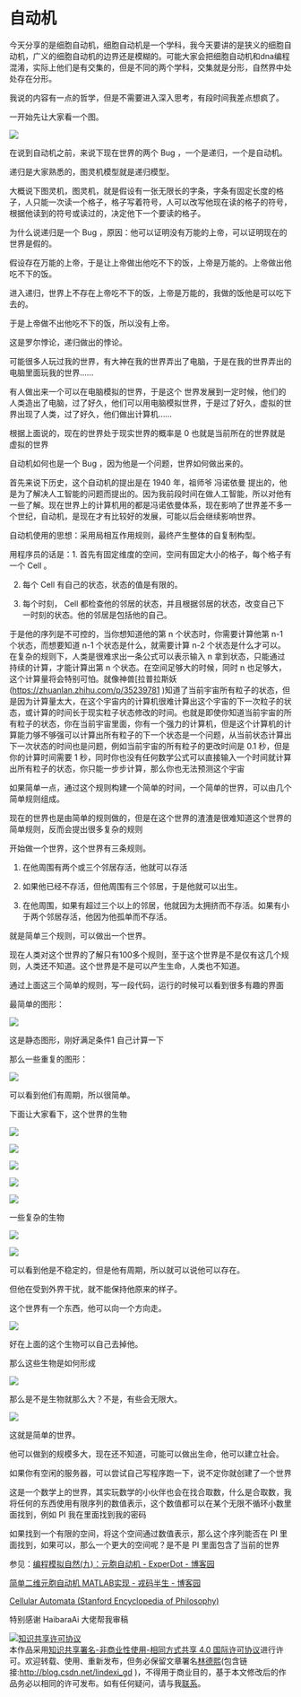 
# 自动机

今天分享的是细胞自动机，细胞自动机是一个学科，我今天要讲的是狭义的细胞自动机，广义的细胞自动机的边界还是模糊的。可能大家会把细胞自动机和dna编程混淆，实际上他们是有交集的，但是不同的两个学科，交集就是分形，自然界中处处存在分形。
<!-- 自动机是一个很泛的概念，我要说的只是其中很小的一点。 -->
我说的内容有一点的哲学，但是不需要进入深入思考，有段时间我差点想疯了。

<!--more-->


<!-- CreateTime:2019/9/2 12:57:38 -->


<div id="toc"></div>


一开始先让大家看一个图。

![](http://image.acmx.xyz/ca%E8%87%AA%E5%8A%A8%E6%9C%BA3.gif)

在说到自动机之前，来说下现在世界的两个 Bug ，一个是递归，一个是自动机。

递归是大家熟悉的，图灵机模型就是递归模型。

大概说下图灵机，图灵机，就是假设有一张无限长的字条，字条有固定长度的格子，人只能一次读一个格子，格子写着符号，人可以改写他现在读的格子的符号，根据他读到的符号或读过的，决定他下一个要读的格子。

为什么说递归是一个 Bug ，原因：他可以证明没有万能的上帝，可以证明现在的世界是假的。

假设存在万能的上帝，于是让上帝做出他吃不下的饭，上帝是万能的。上帝做出他吃不下的饭。

进入递归，世界上不存在上帝吃不下的饭，上帝是万能的，我做的饭他是可以吃下去的。

于是上帝做不出他吃不下的饭，所以没有上帝。

这是罗尔悖论，递归做出的悖论。

可能很多人玩过我的世界，有大神在我的世界弄出了电脑，于是在我的世界弄出的电脑里面玩我的世界……

有人做出来一个可以在电脑模拟的世界，于是这个 世界发展到一定时候，他们的人类造出了电脑，过了好久，他们可以用电脑模拟世界，于是过了好久，虚拟的世界出现了人类，过了好久，他们做出计算机……

根据上面说的，现在的世界处于现实世界的概率是 0 也就是当前所在的世界就是虚拟的世界

自动机如何也是一个 Bug ，因为他是一个问题，世界如何做出来的。

首先来说下历史，这个自动机的提出是在 1940 年，祖师爷  冯诺依曼 提出的，他是为了解决人工智能的问题而提出的。因为我前段时间在做人工智能，所以对他有一些了解。现在世界上的计算机用的都是冯诺依曼体系，现在影响了世界差不多一个世纪，自动机，是现在才有比较好的发展，可能以后会继续影响世界。

<!-- 递归==图灵 说错人了 -->


自动机使用的思想：采用局相互作用规则，最终产生整体的自复制构型。

用程序员的话是：1. 首先有固定维度的空间，空间有固定大小的格子，每个格子有一个 Cell 。

2. 每个 Cell 有自己的状态，状态的值是有限的。

3. 每个时刻， Cell 都检查他的邻居的状态，并且根据邻居的状态，改变自己下一时刻的状态。他的邻居是包括他的自己。

于是他的序列是不可控的，当你想知道他的第 n 个状态时，你需要计算他第 n-1 个状态，而想要知道 n-1 个状态是什么，就需要计算 n-2 个状态是什么才可以。在复杂的规则下，人类是很难求出一条公式可以表示输入 n 拿到状态，只能通过持续的计算，才能计算出第 n 个状态。在空间足够大的时候，同时 n 也足够大，这个计算量将会特别可怕。就像神兽[拉普拉斯妖(https://zhuanlan.zhihu.com/p/35239781 )知道了当前宇宙所有粒子的状态，但是因为计算量太大，在这个宇宙内的计算机很难计算出这个宇宙的下一次粒子的状态，或计算的时间长于现实粒子状态修改的时间。也就是即使你知道当前宇宙的所有粒子的状态，你在当前宇宙里面，你有一个强力的计算机，但是这个计算机的计算能力够不够强可以计算出所有粒子的下一个状态是一个问题，从当前状态计算出下一次状态的时间也是问题，例如当前宇宙的所有粒子的更改时间是 0.1 秒，但是你的计算时间需要 1 秒，同时你也没有任何数学公式可以直接输入一个时间就计算出所有粒子的状态，你只能一步步计算，那么你也无法预测这个宇宙

如果简单一点，通过这个规则构建一个简单的时间，一个简单的世界，可以由几个简单规则组成。

现在的世界也是由简单的规则做的，但是在这个世界的渣渣是很难知道这个世界的简单规则，反而会提出很多复杂的规则

开始做一个世界，这个世界有三条规则。

 1. 在他周围有两个或三个邻居存活，他就可以存活

 2. 如果他已经不存活，但他周围有三个邻居，于是他就可以出生。

 3. 在他周围，如果有超过三个以上的邻居，他就因为太拥挤而不存活。如果有小于两个邻居存活，他因为他孤单而不存活。

就是简单三个规则，可以做出一个世界。

现在人类对这个世界的了解只有100多个规则，至于这个世界是不是仅有这几个规则，人类还不知道。这个世界是不是可以产生生命，人类也不知道。

通过上面这三个简单的规则，写一段代码，运行的时候可以看到很多有趣的界面

最简单的图形：

![](http://image.acmx.xyz/3b720b61-ebd6-4d44-8a7a-fd6d1a9e6666726127-20170110144515447-1961010260201721118516.jpg)

这是静态图形，刚好满足条件1 自己计算一下

那么一些重复的图形：

![](http://image.acmx.xyz/3b720b61-ebd6-4d44-8a7a-fd6d1a9e6666726127-20170110144515447-1961010260201721118552.jpg)

可以看到他们有周期，所以很简单。

下面让大家看下，这个世界的生物

![](http://image.acmx.xyz/ca/13.gif)

![](http://image.acmx.xyz/ca/11.gif)

![](http://image.acmx.xyz/ca/9.gif)

![](http://image.acmx.xyz/ca/10.gif)

![](http://image.acmx.xyz/ca/16.gif)

一些复杂的生物


![](http://image.acmx.xyz/ca/6.gif)

![](http://image.acmx.xyz/ca/5.gif)

可以看到他是不稳定的，但是他有周期，所以就可以说他可以存在。

但他在受到外界干扰，就不能保持他原来的样子。

这个世界有一个东西，他可以向一个方向走。

![](http://image.acmx.xyz/ca/19.gif)

好在上面的这个生物可以自己去掉他。

那么这些生物是如何形成

![](http://image.acmx.xyz/ca/15.gif)

那么是不是生物就那么大？不是，有些会无限大。

![](http://image.acmx.xyz/ca/17.gif)

这就是简单的世界。

他可以做到的规模多大，现在还不知道，可能可以做出生命，他可以建立社会。

如果你有空闲的服务器，可以尝试自己写程序跑一下，说不定你就创建了一个世界

这是一个数学上的世界，其实玩数学的小伙伴也会在找合取数，什么是合取数，我将任何的东西使用有限序列的数值表示，这个数值都可以在某个无限不循环小数里面找到，例如 PI 我在里面找到我的密码

如果找到一个有限的空间，将这个空间通过数值表示，那么这个序列能否在 PI 里面找到，如果可以，那么一个更大的空间呢？是不是 PI 里面包含了当前的世界

参见：[编程模拟自然(九)：元胞自动机 - ExperDot - 博客园](http://www.cnblogs.com/experdot/p/5931589.htm )

[简单二维元胞自动机 MATLAB实现 - 戎码半生 - 博客园](http://www.cnblogs.com/zhaoyu1995/p/5370043.html )

[Cellular Automata (Stanford Encyclopedia of Philosophy)](https://plato.stanford.edu/entries/cellular-automata/ )

特别感谢 HaibaraAi 大佬帮我审稿




<a rel="license" href="http://creativecommons.org/licenses/by-nc-sa/4.0/"><img alt="知识共享许可协议" style="border-width:0" src="https://licensebuttons.net/l/by-nc-sa/4.0/88x31.png" /></a><br />本作品采用<a rel="license" href="http://creativecommons.org/licenses/by-nc-sa/4.0/">知识共享署名-非商业性使用-相同方式共享 4.0 国际许可协议</a>进行许可。欢迎转载、使用、重新发布，但务必保留文章署名[林德熙](http://blog.csdn.net/lindexi_gd)(包含链接:http://blog.csdn.net/lindexi_gd )，不得用于商业目的，基于本文修改后的作品务必以相同的许可发布。如有任何疑问，请与我[联系](mailto:lindexi_gd@163.com)。
